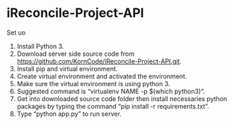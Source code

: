 # iReconcile-Project-API
Set uo
1. Install Python 3.
2. Download server side source code from https://github.com/KornCode/iReconcile-Project-API.git.
3. Install pip and virtual environment.
4. Create virtual environment and activated the environment.
5. Make sure the virtual environment is using python 3.
6. Suggested command is “virtualenv NAME -p $(which python3)”.
7. Get into downloaded source code folder then install necessaries python packages by typing the command “pip install -r requirements.txt”.
8. Type “python app.py” to run server.

